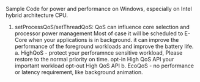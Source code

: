 Sample Code for power and performance on Windows, especially on Intel hybrid architecture CPU.

1. setProcessQoS/setThreadQoS: QoS can influence core selection and processor power management
   Most of case it will be scheduled to E-Core when your applications is in background. it can improve the performance of the foreground workloads and improve the battery life.
   a. HighQoS - protect your perforamnce sensitive workload, Please restore to the normal priority on time.
     opt-in High QoS API
     your important workload
     opt-out High QoS API
   b. EcoQoS - no performance or latency requirement, like background animation.
